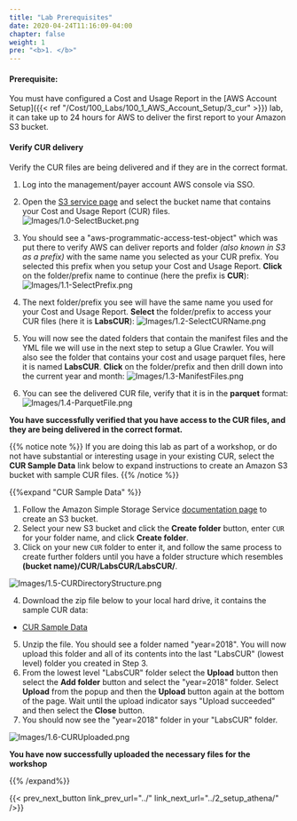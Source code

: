 ```yaml
---
title: "Lab Prerequisites"
date: 2020-04-24T11:16:09-04:00
chapter: false
weight: 1
pre: "<b>1. </b>"
---
```


#### Prerequisite:
You must have configured a Cost and Usage Report in the [AWS Account Setup]({{< ref "/Cost/100_Labs/100_1_AWS_Account_Setup/3_cur" >}}) lab, it can take up to 24 hours for AWS to deliver the first report to your Amazon S3 bucket.

#### Verify CUR delivery

Verify the CUR files are being delivered and if they are in the correct format.

1. Log into the management/payer account AWS console via SSO.

2. Open the [S3 service page](https://s3.console.aws.amazon.com/) and select the bucket name that contains your Cost and Usage Report (CUR) files.
![Images/1.0-SelectBucket.png](/Cost/200_Automated_CUR_Updates_and_Ingestion/Images/1.0-SelectBucket.png?classes=lab_picture_small)

3. You should see a "aws-programmatic-access-test-object" which was put there to verify AWS can deliver reports and folder _(also known in S3 as a prefix)_ with the same name you selected as your CUR prefix. You selected this prefix when you setup your Cost and Usage Report. **Click** on the folder/prefix name to continue (here the prefix is **CUR**):
![Images/1.1-SelectPrefix.png](/Cost/200_Automated_CUR_Updates_and_Ingestion/Images/1.1-SelectPrefix.png?classes=lab_picture_small)

4. The next folder/prefix you see will have the same name you used for your Cost and Usage Report. **Select** the folder/prefix to access your CUR files (here it is **LabsCUR**):
![Images/1.2-SelectCURName.png](/Cost/200_Automated_CUR_Updates_and_Ingestion/Images/1.2-SelectCURName.png?classes=lab_picture_small)

5. You will now see the dated folders that contain the manifest files and the YML file we will use in the next step to setup a Glue Crawler. You will also see the folder that contains your cost and usage parquet files, here it is named **LabsCUR**. **Click** on the folder/prefix and then drill down into the current year and month:
![Images/1.3-ManifestFiles.png](/Cost/200_Automated_CUR_Updates_and_Ingestion/Images/1.3-ManifestFiles.png?classes=lab_picture_small)

6. You can see the delivered CUR file, verify that it is in the **parquet** format:
![Images/1.4-ParquetFile.png](/Cost/200_Automated_CUR_Updates_and_Ingestion/Images/1.4-ParquetFile.png?classes=lab_picture_small)

**You have successfully verified that you have access to the CUR files, and they are being delivered in the correct format.**

{{% notice note %}}
If you are doing this lab as part of a workshop, or do not have substantial or interesting usage in your existing CUR, select the **CUR Sample Data** link below to expand instructions to create an Amazon S3 bucket with sample CUR files.
{{% /notice %}}

{{%expand "CUR Sample Data" %}}

1. Follow the Amazon Simple Storage Service [documentation page](https://docs.aws.amazon.com/AmazonS3/latest/userguide/create-bucket-overview.html) to create an S3 bucket.
2. Select your new S3 bucket and click the **Create folder** button, enter `CUR` for your folder name, and click **Create folder**.
3. Click on your new `CUR` folder to enter it, and follow the same process to create further folders until you have a folder structure which resembles **(bucket name)/CUR/LabsCUR/LabsCUR/**.

![Images/1.5-CURDirectoryStructure.png](/Cost/200_Automated_CUR_Updates_and_Ingestion/Images/1.5-CURDirectoryStructure.png?classes=lab_picture_small)

4. Download the zip file below to your local hard drive, it contains the sample CUR data:

- [CUR Sample Data](/Cost/200_Automated_CUR_Updates_and_Ingestion/Code/CUR-Sample.zip)

5. Unzip the file. You should see a folder named "year=2018". You will now upload this folder and all of its contents into the last "LabsCUR" (lowest level) folder you created in Step 3.
6. From the lowest level "LabsCUR" folder select the **Upload** button then select the **Add folder** button and select the "year=2018" folder. Select **Upload** from the popup and then the **Upload** button again at the bottom of the page. Wait until the upload indicator says "Upload succeeded" and then select the **Close** button.
7. You should now see the "year=2018" folder in your "LabsCUR" folder.

![Images/1.6-CURUploaded.png](/Cost/200_Automated_CUR_Updates_and_Ingestion/Images/1.6-CURUploaded.png?classes=lab_picture_small)

**You have now successfully uploaded the necessary files for the workshop**

{{% /expand%}}

{{< prev_next_button link_prev_url="../" link_next_url="../2_setup_athena/" />}}
